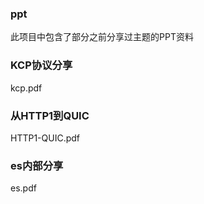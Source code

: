 ### ppt
此项目中包含了部分之前分享过主题的PPT资料

### KCP协议分享
kcp.pdf

### 从HTTP1到QUIC
HTTP1-QUIC.pdf

### es内部分享 
es.pdf



